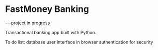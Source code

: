 # FastMoney Banking
---project in progress

Transactional banking app built with Python.

To do list:
database
user interface in browser
authentication for security
